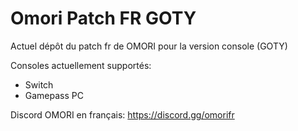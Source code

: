 # Omori Patch FR GOTY

Actuel dépôt du patch fr de OMORI pour la version console (GOTY)

Consoles actuellement supportés:
 - Switch
 - Gamepass PC

Discord OMORI en français: https://discord.gg/omorifr